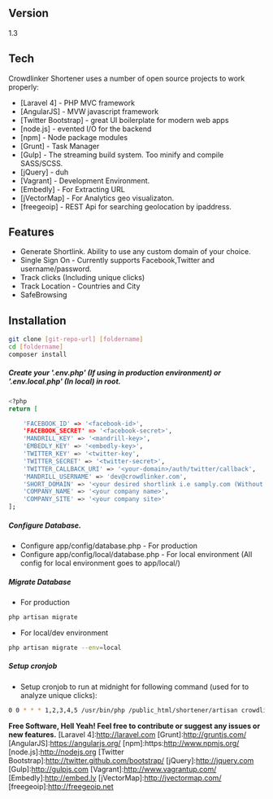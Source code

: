
Version
----

1.3

Tech
-----------

Crowdlinker Shortener uses a number of open source projects to work properly:

* [Laravel 4] - PHP MVC framework
* [AngularJS] - MVW javascript framework
* [Twitter Bootstrap] - great UI boilerplate for modern web apps
* [node.js] - evented I/O for the backend
* [npm] - Node package modules
* [Grunt] - Task Manager
* [Gulp] - The streaming build system. Too minify and compile SASS/SCSS.
* [jQuery] - duh 
* [Vagrant] - Development Environment.
* [Embedly] - For Extracting URL
* [jVectorMap] - For Analytics geo visualizaton.
* [freegeoip] - REST Api for searching geolocation by ipaddress.


Features
-----------

* Generate Shortlink. Ability to use any custom domain of your choice.
* Single Sign On - Currently supports Facebook,Twitter and username/password.
* Track clicks (Including unique clicks)
* Track Location - Countries and City
* SafeBrowsing


Installation
--------------

```sh
git clone [git-repo-url] [foldername]
cd [foldername]
composer install

```

##### Create your '.env.php' (If using in production environment) or '.env.local.php' (In local) in root.

```sh
<?php
return [

    'FACEBOOK_ID' => '<facebook-id>',
    'FACEBOOK_SECRET' => '<facebook-secret>',
    'MANDRILL_KEY' => '<mandrill-key>',
    'EMBEDLY_KEY' => '<embedly-key>',
    'TWITTER_KEY' => '<twitter-key',
    'TWITTER_SECRET' => '<twitter-secret>',
    'TWITTER_CALLBACK_URI' => '<your-domain>/auth/twitter/callback',
    'MANDRILL_USERNAME' => 'dev@crowdlinker.com',
    'SHORT_DOMAIN' => '<your desired shortlink i.e samply.com (Without http)',
    'COMPANY_NAME' => '<your company name>',
    'COMPANY_SITE' => '<your company site>'
];

```
##### Configure Database.
* Configure app/config/database.php - For production
* Configure app/config/local/database.php - For local environment (All config for local environment goes to app/local/)

##### Migrate Database
* For production


```sh
php artisan migrate

```

* For local/dev environment


```sh
php artisan migrate --env=local

```
##### Setup cronjob
* Setup cronjob to run at midnight for following command (used for to analyze unique clicks):

```sh
0 0 * * * 1,2,3,4,5 /usr/bin/php /public_html/shortener/artisan crowdlinker:updatecount

```





**Free Software, Hell Yeah! Feel free to contribute or suggest any issues or new features.**
[Laravel 4]:http://laravel.com
[Grunt]:http://gruntjs.com/
[AngularJS]:https://angularjs.org/
[npm]:https:http://www.npmjs.org/
[node.js]:http://nodejs.org
[Twitter Bootstrap]:http://twitter.github.com/bootstrap/
[jQuery]:http://jquery.com
[Gulp]:http://gulpjs.com
[Vagrant]:http://www.vagrantup.com/
[Embedly]:http://embed.ly
[jVectorMap]:http://jvectormap.com/
[freegeoip]:http://freegeoip.net
